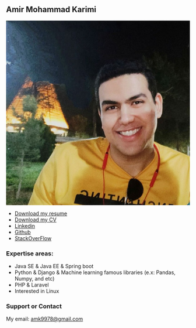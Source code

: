 ## Amir Mohammad Karimi

<p align="center"><img align="center" src="./amir.jpeg?raw=true." alt="Amir Mohammad Karimi" title="AMK" width="700px"></p>

- [Download my resume](https://amk9978.github.io/AMK/CV.pdf)
- [Download my CV](https://amk9978.github.io/AMK/education_CV.pdf)
- [Linkedin](https://linkedin.com/in/amk9978)
- [Github](https://github.com/amk9978)
- [StackOverFlow](https://stackoverflow.com/users/9391162/amk)

### Expertise areas:
  - Java SE & Java EE & Spring boot
  - Python & Django & Machine learning famous libraries (e.x: Pandas, Numpy, and etc)
  - PHP & Laravel
  - Interested in Linux

### Support or Contact
My email: amk9978@gmail.com
